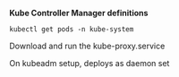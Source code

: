 **Kube Controller Manager definitions**

```
kubectl get pods -n kube-system
```

Download and run the kube-proxy.service

On kubeadm setup, deploys as daemon set
